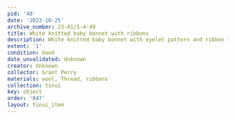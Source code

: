 ```yaml
---
pid: '48'
date: '2023-10-25'
archive_number: 23-01/1-4-49
title: White knitted baby bonnet with ribbons
description: White knitted baby bonnet with eyelet pattern and ribbon ties
extent: '1'
condition: Good
date_unvalidated: Unknown
creator: Unknown
collector: Grant Perry
materials: wool, Thread, ribbons
collection: tinui
key: object
order: '047'
layout: tinui_item
---
```

